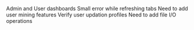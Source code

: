 Admin and User dashboards
Small error while refreshing tabs
Need to add user mining features
Verify user updation profiles
Need to add file I/O operations